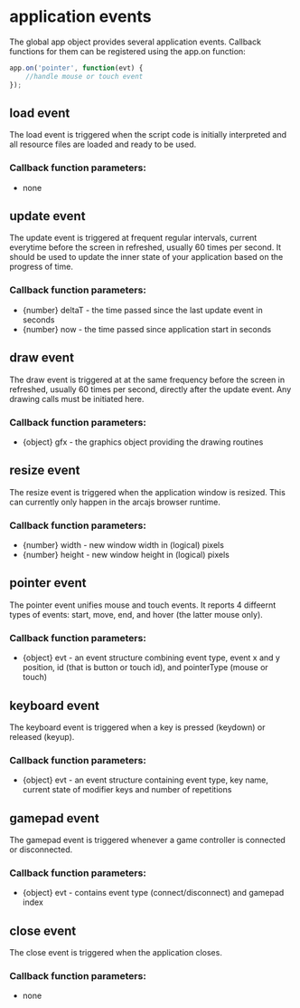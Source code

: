 # application events

The global app object provides several application events. Callback
functions for them can be registered using the app.on function:

```javascript
app.on('pointer', function(evt) {
    //handle mouse or touch event
});
```

## load event

The load event is triggered when the script code is initially interpreted and
all resource files are loaded and ready to be used.

### Callback function parameters:

- none

## update event

The update event is triggered at frequent regular intervals, current everytime
before the screen in refreshed, usually 60 times per second. It  should be used
to update the inner state of your application based on the progress of time.

### Callback function parameters:

- {number} deltaT - the time passed since the last update event in seconds
- {number} now - the time passed since application start in seconds

## draw event

The draw event is triggered at at the same frequency before the
screen in refreshed, usually 60 times per second, directly after the update
event. Any drawing calls must be initiated here.

### Callback function parameters:

- {object} gfx - the graphics object providing the drawing routines

## resize event

The resize event is triggered when the application window is resized. This can
currently only happen in the arcajs browser runtime.

### Callback function parameters:

- {number} width - new window width in (logical) pixels
- {number} height - new window height in (logical) pixels

## pointer event

The pointer event unifies mouse and touch events. It reports 4 diffeernt types
of events: start, move, end, and hover (the latter mouse only).

### Callback function parameters:

- {object} evt - an event structure combining event type, event x and y position,
  id (that is button or touch id), and pointerType (mouse or touch)

## keyboard event

The keyboard event is triggered when a key is pressed (keydown) or released
(keyup).

### Callback function parameters:

- {object} evt - an event structure containing event type, key name, current
  state of modifier keys and number of repetitions

## gamepad event

The gamepad event is triggered whenever a game controller is connected or
disconnected.

### Callback function parameters:

- {object} evt - contains event type (connect/disconnect) and gamepad index

## close event

The close event is triggered when the application closes.

### Callback function parameters:

- none
